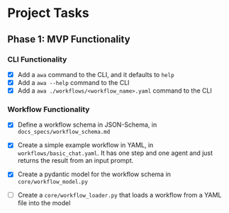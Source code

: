 # Project Tasks

## Phase 1: MVP Functionality

### CLI Functionality
- [x] Add a `awa` command to the CLI, and it defaults to `help`
- [x] Add a `awa --help` command to the CLI
- [x] Add a `awa ./workflows/<workflow_name>.yaml` command to the CLI

### Workflow Functionality
- [x] Define a workflow schema in JSON-Schema, in `docs_specs/workflow_schema.md`
- [x] Create a simple example workflow in YAML, in `workflows/basic_chat.yaml`. It has one step and one agent and just returns the result from an input prompt.
- [x] Create a pydantic model for the workflow schema in `core/workflow_model.py`
- [ ] Create a `core/workflow_loader.py` that loads a workflow from a YAML file into the model






